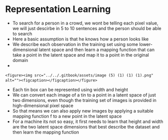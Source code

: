 # Representation Learning

* To search for a person in a crowd, we wont be telling each pixel value, we will just descirbe in 5 to 10 sentences and the person should be able to search
* Here a basic assumption is that he knows how a person looks like
* We describe each observation in the training set using some lower-dimensional latent space and then learn a mapping function that can take a point in the latent space and map it to a point in the original domain
*

    <figure><img src="../../.gitbook/assets/image (5) (1) (1) (1).png" alt=""><figcaption></figcaption></figure>
* Each tin box can be represented using width and height
* We can convert each image of a tin to a point in a latent space of just two dimensions, even though the training set of images is provided in high-dimensional pixel space
* So that means we can also apply new images by applying a suitable mapping function f to a new point in the latent space
* For a machine its not so easy, it first needs to learn that height and width are the two latent space dimensions that best describe the dataset and then learn the mapping function
